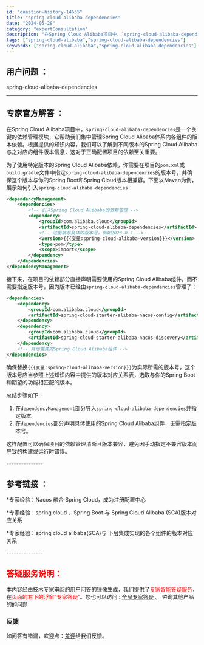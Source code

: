 ```yaml
---
id: "question-history-14635"
title: "spring-cloud-alibaba-dependencies"
date: "2024-05-28"
category: "expertConsultation"
description: "在Spring Cloud Alibaba项目中，`spring-cloud-alibaba-dependencies`是一个关键的依赖管理模块，它帮助我们集中管理Spring Cloud Alibaba体系内各组件的版本依赖。根据提供的知识内容，我们可以了解到不同版本的Spring Cloud A"
tags: ["spring-cloud-alibaba","spring-cloud-alibaba-dependencies"]
keywords: ["spring-cloud-alibaba","spring-cloud-alibaba-dependencies"]
---
```


## 用户问题 ： 
 spring-cloud-alibaba-dependencies  

---------------
## 专家官方解答 ：

在Spring Cloud Alibaba项目中，`spring-cloud-alibaba-dependencies`是一个关键的依赖管理模块，它帮助我们集中管理Spring Cloud Alibaba体系内各组件的版本依赖。根据提供的知识内容，我们可以了解到不同版本的Spring Cloud Alibaba与之对应的组件版本信息，这对于正确配置项目的依赖至关重要。

为了使用特定版本的Spring Cloud Alibaba依赖，你需要在项目的`pom.xml`或`build.gradle`文件中指定`spring-cloud-alibaba-dependencies`的版本号，并确保这个版本与你的Spring Boot和Spring Cloud版本相兼容。下面以Maven为例，展示如何引入`spring-cloud-alibaba-dependencies`：

```xml
<dependencyManagement>
    <dependencies>
        <!-- 引入Spring Cloud Alibaba的依赖管理 -->
        <dependency>
            <groupId>com.alibaba.cloud</groupId>
            <artifactId>spring-cloud-alibaba-dependencies</artifactId>
            <!-- 这里填写具体的版本号，例如2023.0.1 -->
            <version>{{{变量:spring-cloud-alibaba-version}}}</version>
            <type>pom</type>
            <scope>import</scope>
        </dependency>
    </dependencies>
</dependencyManagement>
```

接下来，在项目的依赖部分直接声明需要使用的Spring Cloud Alibaba组件，而不需要指定版本号，因为版本已经由`spring-cloud-alibaba-dependencies`管理了：

```xml
<dependencies>
    <dependency>
        <groupId>com.alibaba.cloud</groupId>
        <artifactId>spring-cloud-starter-alibaba-nacos-config</artifactId>
    </dependency>
    <dependency>
        <groupId>com.alibaba.cloud</groupId>
        <artifactId>spring-cloud-starter-alibaba-nacos-discovery</artifactId>
    </dependency>
    <!-- 其他需要的Spring Cloud Alibaba组件 -->
</dependencies>
```

确保替换`{{{变量:spring-cloud-alibaba-version}}}`为实际所需的版本号，这个版本号应当参照上述知识内容中提供的版本对应关系表，选取与你的Spring Boot和期望的功能相匹配的版本。

总结步骤如下：
1. 在`dependencyManagement`部分导入`spring-cloud-alibaba-dependencies`并指定版本。
2. 在`dependencies`部分声明具体使用的Spring Cloud Alibaba组件，无需指定版本号。

这样配置可以确保项目的依赖管理清晰且版本兼容，避免因手动指定不兼容版本而导致的构建或运行时错误。


<font color="#949494">---------------</font> 


## 参考链接 ：

*专家经验：Nacos 融合 Spring Cloud，成为注册配置中心 
 
 *专家经验：spring cloud 、Spring Boot 与 Spring Cloud Alibaba (SCA)版本对应关系 
 
 *专家经验：spring cloud alibaba(SCA)与 下层集成实现的各个组件的版本对应关系 


 <font color="#949494">---------------</font> 
 


## <font color="#FF0000">答疑服务说明：</font> 

本内容经由技术专家审阅的用户问答的镜像生成，我们提供了<font color="#FF0000">专家智能答疑服务</font>，在<font color="#FF0000">页面的右下的浮窗”专家答疑“</font>。您也可以访问 : [全局专家答疑](https://answer.opensource.alibaba.com/docs/intro) 。 咨询其他产品的的问题

### 反馈
如问答有错漏，欢迎点：[差评](https://ai.nacos.io/user/feedbackByEnhancerGradePOJOID?enhancerGradePOJOId=14641)给我们反馈。
